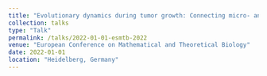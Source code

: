 ```yaml
---
title: "Evolutionary dynamics during tumor growth: Connecting micro- and macroscale"
collection: talks
type: "Talk"
permalink: /talks/2022-01-01-esmtb-2022
venue: "European Conference on Mathematical and Theoretical Biology"
date: 2022-01-01
location: "Heidelberg, Germany"
---
```

